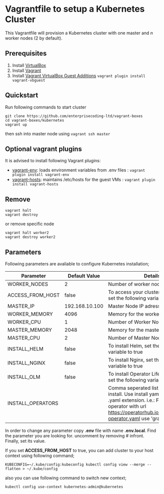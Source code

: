 # Vagrantfile to setup a Kubernetes Cluster
  
This Vagrantfile will provision a Kubernetes cluster with one master and _n_ worker nodes (2 by default).
  
## Prerequisites

1. Install [VirtualBox](https://www.virtualbox.org/wiki/Downloads)
2. Install [Vagrant](https://vagrantup.com/)
3. Install [Vagrant VirtualBox Guest Additions](https://github.com/dotless-de/vagrant-vbguest) `vagrant plugin install vagrant-vbguest`

  
## Quickstart

Run following commands to start cluster

```shell
git clone https://github.com/enterprisecoding-ltd/vagrant-boxes
cd vagrant-boxes/kubernetes
vagrant up
```
  
then ssh into master node using `vagrant ssh master`
  
## Optional vagrant plugins

It is advised to install following Vagrant plugins:
  
-  [vagrant-env](https://github.com/gosuri/vagrant-env): loads environment variables from .env files : `vagrant plugin install vagrant-env`
-  [vagrant-hosts](https://github.com/oscar-stack/vagrant-hosts): maintains /etc/hosts for the guest VMs : `vagrant plugin install vagrant-hosts`
  
## Remove


```shell
vagrant halt
vagrant destroy
```

or remove specific node

```shell
vagrant halt worker2
vagrant destroy worker2
```

## Parameters

Following parameters are avaliable to configure Kubernetes installation;
   
| Parameter | Default Value | Details
|--|--|--|
| WORKER_NODES | 2 | Number of worker nodes |
| ACCESS_FROM_HOST | false | To access your cluster from the host, set the following variable to true |
| MASTER_IP | 192.168.10.100 | Master Node IP adress |
| WORKER_MEMORY | 4096 | Memory for the worker VMs |
| WORKER_CPU | 1 | Number of Worker Node CPU  |
| MASTER_MEMORY | 2048 | Memory for the master VM |
| MASTER_CPU | 2 | Number of Master Node CPU |
| INSTALL_HELM | false | To install Helm, set the following variable to true |
| INSTALL_NGINX | false | To install Nginx, set the following variable to true |
| INSTALL_OLM | false | To install Operator Lifecycle Manager, set the following variable to true |
| INSTALL_OPERATORS |  | Comma seperated list of operators to install. Use install yaml name without .yaml extension. i.e.: For grafana operator with url https://operatorhub.io/install/grafana-operator.yaml use 'grafana-operator' |
  
In order to change any parameter copy **.env** file with name **.env.local**. Find the parameter you are looking for. uncomment by removing # infront. Finally, set its value.

If you set **ACCESS_FROM_HOST** to true, you can add cluster to your host context using following command;

```shell
KUBECONFIG=~/.kube/config:kubeconfig kubectl config view --merge --flatten > ~/.kube/config
```

also you can use following command to switch new context;

```shell
kubectl config use-context kubernetes-admin@kubernetes
```